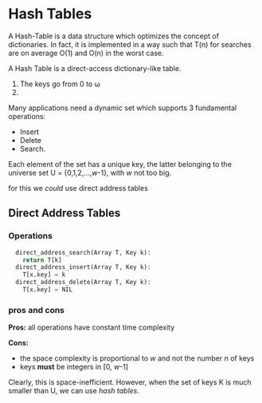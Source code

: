 # Hash Tables
A Hash-Table is a data structure which optimizes the concept of dictionaries.
In fact, it is implemented in a way such that T(n) for searches are on average O(1) and
O(n) in the worst case.

A Hash Table is a direct-access dictionary-like table.
1. The keys go from 0 to ω
2. 

Many applications need a dynamic set which supports 3 fundamental operations:
* Insert
* Delete
* Search.

Each element of the set has a unique key, the latter belonging to the universe set U = {0,1,2,...,*w*-1}, with *w* not too big.

for this we *could* use direct address tables

## Direct Address Tables
### Operations
```python
  direct_address_search(Array T, Key k):
    return T[k]
  direct_address_insert(Array T, Key k):
    T[x.key] = k
  direct_address_delete(Array T, Key k):
    T[x.key] = NIL
```

### pros and cons
**Pros:** all operations have constant time complexity

**Cons:**
* the space complexity is proportional to *w* and not the number *n* of keys
* keys **must** be integers in [0, *w*-1]

Clearly, this is space-inefficient. However, when the set of keys K is much smaller than U, we can use *hash tables*.

